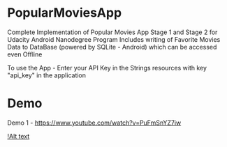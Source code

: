 # PopularMoviesApp
Complete Implementation of Popular Movies App Stage 1 and Stage 2 for Udacity Android Nanodegree Program
Includes writing of Favorite Movies Data to DataBase (powered by SQLite - Android) which can be accessed even Offline

To use the App - Enter your API Key in the Strings resources with key "api_key" in the application

# Demo
Demo 1 - https://www.youtube.com/watch?v=PuFmSnYZ7iw

[!Alt text](https://github.com/codeahead14/PopularMoviesApp/blob/FinalMoviesApp/GM_20160422_24306.gif)
